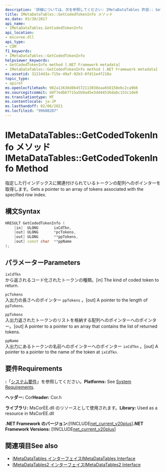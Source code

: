 ```yaml
---
description: '詳細については、次を参照してください: IMetaDataTables 許容:: GetCodedTokenInfo メソッド'
title: IMetaDataTables::GetCodedTokenInfo メソッド
ms.date: 03/30/2017
api_name:
- IMetaDataTables.GetCodedTokenInfo
api_location:
- mscoree.dll
api_type:
- COM
f1_keywords:
- IMetaDataTables::GetCodedTokenInfo
helpviewer_keywords:
- GetCodedTokenInfo method [.NET Framework metadata]
- IMetaDataTables::GetCodedTokenInfo method [.NET Framework metadata]
ms.assetid: 31214d3a-715e-49af-92b3-0fd11e4f218a
topic_type:
- apiref
ms.openlocfilehash: 982a13636d8b4572113038eaa658158e6c2ca966
ms.sourcegitcommit: ddf7edb67715a5b9a45e3dd44536dabc153c1de0
ms.translationtype: MT
ms.contentlocale: ja-JP
ms.lasthandoff: 02/06/2021
ms.locfileid: "99688287"
---
```

# <a name="imetadatatablesgetcodedtokeninfo-method"></a><span data-ttu-id="9cd33-103">IMetaDataTables::GetCodedTokenInfo メソッド</span><span class="sxs-lookup"><span data-stu-id="9cd33-103">IMetaDataTables::GetCodedTokenInfo Method</span></span>

<span data-ttu-id="9cd33-104">指定した行インデックスに関連付けられているトークンの配列へのポインターを取得します。</span><span class="sxs-lookup"><span data-stu-id="9cd33-104">Gets a pointer to an array of tokens associated with the specified row index.</span></span>  
  
## <a name="syntax"></a><span data-ttu-id="9cd33-105">構文</span><span class="sxs-lookup"><span data-stu-id="9cd33-105">Syntax</span></span>  
  
```cpp  
HRESULT GetCodedTokenInfo (
    [in]  ULONG       ixCdTkn,  
    [out] ULONG       *pcTokens,  
    [out] ULONG       **ppTokens,  
    [out] const char  **ppName  
);  
```  
  
## <a name="parameters"></a><span data-ttu-id="9cd33-106">パラメーター</span><span class="sxs-lookup"><span data-stu-id="9cd33-106">Parameters</span></span>  

 `ixCdTkn`  
 <span data-ttu-id="9cd33-107">から返されるコード化されたトークンの種類。</span><span class="sxs-lookup"><span data-stu-id="9cd33-107">[in] The kind of coded token to return.</span></span>  
  
 `pcTokens`  
 <span data-ttu-id="9cd33-108">入出力の長さへのポインター `ppTokens` 。</span><span class="sxs-lookup"><span data-stu-id="9cd33-108">[out] A pointer to the length of `ppTokens`.</span></span>  
  
 `ppTokens`  
 <span data-ttu-id="9cd33-109">入出力返されたトークンのリストを格納する配列へのポインターへのポインター。</span><span class="sxs-lookup"><span data-stu-id="9cd33-109">[out] A pointer to a pointer to an array that contains the list of returned tokens.</span></span>  
  
 `ppName`  
 <span data-ttu-id="9cd33-110">入出力にあるトークンの名前へのポインターへのポインター `ixCdTkn` 。</span><span class="sxs-lookup"><span data-stu-id="9cd33-110">[out] A pointer to a pointer to the name of the token at `ixCdTkn`.</span></span>  
  
## <a name="requirements"></a><span data-ttu-id="9cd33-111">要件</span><span class="sxs-lookup"><span data-stu-id="9cd33-111">Requirements</span></span>  

 <span data-ttu-id="9cd33-112">**:**「[システム要件](../../get-started/system-requirements.md)」を参照してください。</span><span class="sxs-lookup"><span data-stu-id="9cd33-112">**Platforms:** See [System Requirements](../../get-started/system-requirements.md).</span></span>  
  
 <span data-ttu-id="9cd33-113">**ヘッダー:** Cor</span><span class="sxs-lookup"><span data-stu-id="9cd33-113">**Header:** Cor.h</span></span>  
  
 <span data-ttu-id="9cd33-114">**ライブラリ:** MsCorEE.dll のリソースとして使用されます。</span><span class="sxs-lookup"><span data-stu-id="9cd33-114">**Library:** Used as a resource in MsCorEE.dll</span></span>  
  
 <span data-ttu-id="9cd33-115">**.NET Framework のバージョン:**[!INCLUDE[net_current_v20plus](../../../../includes/net-current-v20plus-md.md)]</span><span class="sxs-lookup"><span data-stu-id="9cd33-115">**.NET Framework Versions:** [!INCLUDE[net_current_v20plus](../../../../includes/net-current-v20plus-md.md)]</span></span>  
  
## <a name="see-also"></a><span data-ttu-id="9cd33-116">関連項目</span><span class="sxs-lookup"><span data-stu-id="9cd33-116">See also</span></span>

- [<span data-ttu-id="9cd33-117">IMetaDataTables インターフェイス</span><span class="sxs-lookup"><span data-stu-id="9cd33-117">IMetaDataTables Interface</span></span>](imetadatatables-interface.md)
- [<span data-ttu-id="9cd33-118">IMetaDataTables2 インターフェイス</span><span class="sxs-lookup"><span data-stu-id="9cd33-118">IMetaDataTables2 Interface</span></span>](imetadatatables2-interface.md)
